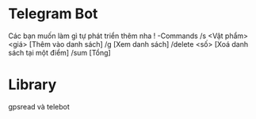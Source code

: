 # Telegram Bot 
Các bạn muốn làm gì tự phát triển thêm nha !
-Commands <space><space>
   /s <Vật phẩm> <giá> [Thêm vào danh sách]
   /g [Xem danh sách]
   /delete <số> [Xoá danh sách tại một điểm]
   /sum [Tổng]
# Library
gpsread và telebot
